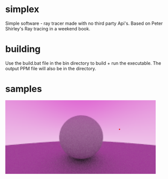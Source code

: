 # simplex
Simple software - ray tracer made with no third party Api's. Based on Peter Shirley's Ray tracing in a weekend book.

# building
Use the build.bat file in the bin directory to build + run the executable. The output PPM file will also be in the directory.

# samples
![](bin/diffuse_sphere.png)
